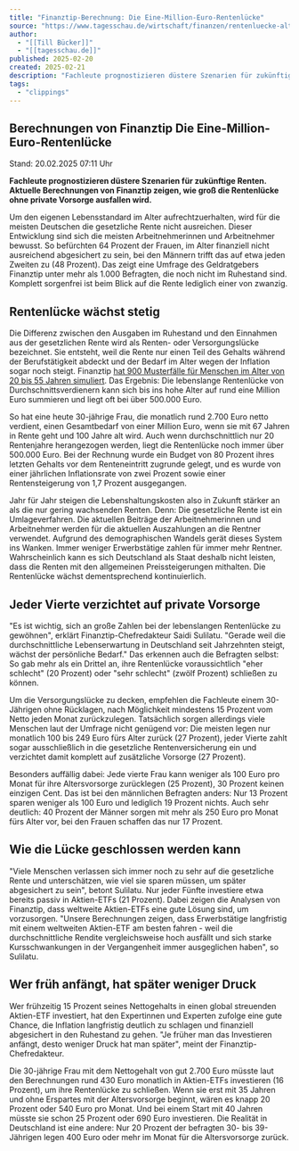 ```yaml
---
title: "Finanztip-Berechnung: Die Eine-Million-Euro-Rentenlücke"
source: "https://www.tagesschau.de/wirtschaft/finanzen/rentenluecke-altersvorsorge-finanztip-100.html?utm_source=firefox-newtab-de-de"
author:
  - "[[Till Bücker]]"
  - "[[tagesschau.de]]"
published: 2025-02-20
created: 2025-02-21
description: "Fachleute prognostizieren düstere Szenarien für zukünftige Renten. Aktuelle Berechnungen von Finanztip zeigen, wie groß die Rentenlücke ohne private Vorsorge ausfallen wird. Von Till Bücker."
tags:
  - "clippings"
---
```

## Berechnungen von Finanztip Die Eine-Million-Euro-Rentenlücke

Stand: 20.02.2025 07:11 Uhr

**Fachleute prognostizieren düstere Szenarien für zukünftige Renten. Aktuelle Berechnungen von Finanztip zeigen, wie groß die Rentenlücke ohne private Vorsorge ausfallen wird.**

Um den eigenen Lebensstandard im Alter aufrechtzuerhalten, wird für die meisten Deutschen die gesetzliche Rente nicht ausreichen. Dieser Entwicklung sind sich die meisten Arbeitnehmerinnen und Arbeitnehmer bewusst. So befürchten 64 Prozent der Frauen, im Alter finanziell nicht ausreichend abgesichert zu sein, bei den Männern trifft das auf etwa jeden Zweiten zu (48 Prozent). Das zeigt eine Umfrage des Geldratgebers Finanztip unter mehr als 1.000 Befragten, die noch nicht im Ruhestand sind. Komplett sorgenfrei ist beim Blick auf die Rente lediglich einer von zwanzig.
## Rentenlücke wächst stetig

Die Differenz zwischen den Ausgaben im Ruhestand und den Einnahmen aus der gesetzlichen Rente wird als Renten- oder Versorgungslücke bezeichnet. Sie entsteht, weil die Rente nur einen Teil des Gehalts während der Berufstätigkeit abdeckt und der Bedarf im Alter wegen der Inflation sogar noch steigt. Finanztip [hat 900 Musterfälle für Menschen im Alter von 20 bis 55 Jahren simuliert](https://www.finanztip.de/e-paper-altersvorsorge/ "Das ePaper zur Altersvorsorge"). Das Ergebnis: Die lebenslange Rentenlücke von Durchschnittsverdienern kann sich bis ins hohe Alter auf rund eine Million Euro summieren und liegt oft bei über 500.000 Euro.

So hat eine heute 30-jährige Frau, die monatlich rund 2.700 Euro netto verdient, einen Gesamtbedarf von einer Million Euro, wenn sie mit 67 Jahren in Rente geht und 100 Jahre alt wird. Auch wenn durchschnittlich nur 20 Rentenjahre herangezogen werden, liegt die Rentenlücke noch immer über 500.000 Euro. Bei der Rechnung wurde ein Budget von 80 Prozent ihres letzten Gehalts vor dem Renteneintritt zugrunde gelegt, und es wurde von einer jährlichen Inflationsrate von zwei Prozent sowie einer Rentensteigerung von 1,7 Prozent ausgegangen.

Jahr für Jahr steigen die Lebenshaltungskosten also in Zukunft stärker an als die nur gering wachsenden Renten. Denn: Die gesetzliche Rente ist ein Umlageverfahren. Die aktuellen Beiträge der Arbeitnehmerinnen und Arbeitnehmer werden für die aktuellen Auszahlungen an die Rentner verwendet. Aufgrund des demographischen Wandels gerät dieses System ins Wanken. Immer weniger Erwerbstätige zahlen für immer mehr Rentner. Wahrscheinlich kann es sich Deutschland als Staat deshalb nicht leisten, dass die Renten mit den allgemeinen Preissteigerungen mithalten. Die Rentenlücke wächst dementsprechend kontinuierlich.
## Jeder Vierte verzichtet auf private Vorsorge

"Es ist wichtig, sich an große Zahlen bei der lebenslangen Rentenlücke zu gewöhnen", erklärt Finanztip-Chefredakteur Saidi Sulilatu. "Gerade weil die durchschnittliche Lebenserwartung in Deutschland seit Jahrzehnten steigt, wächst der persönliche Bedarf." Das erkennen auch die Befragten selbst: So gab mehr als ein Drittel an, ihre Rentenlücke voraussichtlich "eher schlecht" (20 Prozent) oder "sehr schlecht" (zwölf Prozent) schließen zu können.

Um die Versorgungslücke zu decken, empfehlen die Fachleute einem 30-Jährigen ohne Rücklagen, nach Möglichkeit mindestens 15 Prozent vom Netto jeden Monat zurückzulegen. Tatsächlich sorgen allerdings viele Menschen laut der Umfrage nicht genügend vor: Die meisten legen nur monatlich 100 bis 249 Euro fürs Alter zurück (27 Prozent), jeder Vierte zahlt sogar ausschließlich in die gesetzliche Rentenversicherung ein und verzichtet damit komplett auf zusätzliche Vorsorge (27 Prozent).

Besonders auffällig dabei: Jede vierte Frau kann weniger als 100 Euro pro Monat für ihre Altersvorsorge zurücklegen (25 Prozent), 30 Prozent keinen einzigen Cent. Das ist bei den männlichen Befragten anders: Nur 13 Prozent sparen weniger als 100 Euro und lediglich 19 Prozent nichts. Auch sehr deutlich: 40 Prozent der Männer sorgen mit mehr als 250 Euro pro Monat fürs Alter vor, bei den Frauen schaffen das nur 17 Prozent.
## Wie die Lücke geschlossen werden kann

"Viele Menschen verlassen sich immer noch zu sehr auf die gesetzliche Rente und unterschätzen, wie viel sie sparen müssen, um später abgesichert zu sein", betont Sulilatu. Nur jeder Fünfte investiere etwa bereits passiv in Aktien-ETFs (21 Prozent). Dabei zeigen die Analysen von Finanztip, dass weltweite Aktien-ETFs eine gute Lösung sind, um vorzusorgen. "Unsere Berechnungen zeigen, dass Erwerbstätige langfristig mit einem weltweiten Aktien-ETF am besten fahren - weil die durchschnittliche Rendite vergleichsweise hoch ausfällt und sich starke Kursschwankungen in der Vergangenheit immer ausgeglichen haben", so Sulilatu.
## Wer früh anfängt, hat später weniger Druck

Wer frühzeitig 15 Prozent seines Nettogehalts in einen global streuenden Aktien-ETF investiert, hat den Expertinnen und Experten zufolge eine gute Chance, die Inflation langfristig deutlich zu schlagen und finanziell abgesichert in den Ruhestand zu gehen. "Je früher man das Investieren anfängt, desto weniger Druck hat man später", meint der Finanztip-Chefredakteur.

Die 30-jährige Frau mit dem Nettogehalt von gut 2.700 Euro müsste laut den Berechnungen rund 430 Euro monatlich in Aktien-ETFs investieren (16 Prozent), um ihre Rentenlücke zu schließen. Wenn sie erst mit 35 Jahren und ohne Erspartes mit der Altersvorsorge beginnt, wären es knapp 20 Prozent oder 540 Euro pro Monat. Und bei einem Start mit 40 Jahren müsste sie schon 25 Prozent oder 690 Euro investieren. Die Realität in Deutschland ist eine andere: Nur 20 Prozent der befragten 30- bis 39-Jährigen legen 400 Euro oder mehr im Monat für die Altersvorsorge zurück.